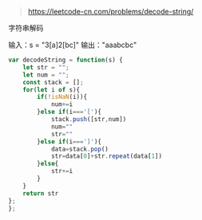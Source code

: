 > https://leetcode-cn.com/problems/decode-string/


字符串解码

输入：s = "3[a]2[bc]"
输出："aaabcbc"

```js
var decodeString = function(s) {
    let str = "";
    let num = "";
    const stack = [];
    for(let i of s){
        if(!isNaN(i)){
            num+=i
        }else if(i==='['){
            stack.push([str,num])
            num=""
            str=""
        }else if(i===']'){
            data=stack.pop()
            str=data[0]+str.repeat(data[1])
        }else{
            str+=i
        }
    }
    return str
};
};
```